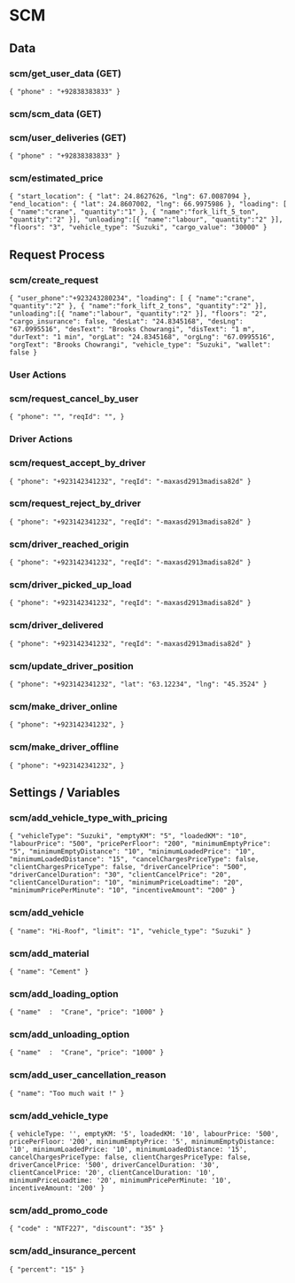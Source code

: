 # SCM

## Data

### scm/get_user_data  (GET)
`{
   "phone" : "+92838383833"
}`

### scm/scm_data (GET)

### scm/user_deliveries (GET)
`{
  "phone" : "+92838383833"
}`

### scm/estimated_price  
`{
  "start_location": { "lat": 24.8627626, "lng": 67.0087094 },
  "end_location": { "lat": 24.8607002, "lng": 66.9975986 },
   "loading": [ {
        "name":"crane",
         "quantity":"1"
    },
    {
         "name":"fork_lift_5_ton",
         "quantity":"2"
     }],
 "unloading":[{
         "name":"labour",
          "quantity":"2"
     }],
"floors": "3",
 "vehicle_type": "Suzuki",
 "cargo_value": "30000"
 }`

## Request Process

### scm/create_request 
`{
  "user_phone":"+923243280234",
  "loading": [ {
          "name":"crane",
           "quantity":"2"
      }, {
          "name":"fork_lift_2_tons",
          "quantity":"2"
      }],
  "unloading":[{
          "name":"labour",
           "quantity":"2"
     }],
  "floors": "2",
  "cargo_insurance": false,
  "desLat": "24.8345168",
  "desLng": "67.0995516",
  "desText": "Brooks Chowrangi",
  "disText": "1 m",
  "durText": "1 min",
  "orgLat": "24.8345168",
  "orgLng": "67.0995516",
  "orgText": "Brooks Chowrangi",
  "vehicle_type": "Suzuki",
  "wallet": false
}`

### User Actions

### scm/request_cancel_by_user
`{
  "phone": "",
   "reqId": "",
}`

### Driver Actions 

### scm/request_accept_by_driver
`{
 "phone": "+923142341232",
 "reqId": "-maxasd2913madisa82d"
}`

### scm/request_reject_by_driver
`{
 "phone": "+923142341232",
 "reqId": "-maxasd2913madisa82d"
}`

### scm/driver_reached_origin
`{
 "phone": "+923142341232",
 "reqId": "-maxasd2913madisa82d"
}`

### scm/driver_picked_up_load
`{
 "phone": "+923142341232",
 "reqId": "-maxasd2913madisa82d"
}`

### scm/driver_delivered
`{
 "phone": "+923142341232",
 "reqId": "-maxasd2913madisa82d"
}`

### scm/update_driver_position
`{
 "phone": "+923142341232",
 "lat": "63.12234",
 "lng": "45.3524"
}`

### scm/make_driver_online
`{
 "phone": "+923142341232",
}`

### scm/make_driver_offline
`{
 "phone": "+923142341232",
}`

## Settings / Variables

### scm/add_vehicle_type_with_pricing
`
{
    "vehicleType": "Suzuki",
     "emptyKM": "5",
     "loadedKM": "10",
     "labourPrice": "500",
    "pricePerFloor": "200",
    "minimumEmptyPrice": "5",
     "minimumEmptyDistance": "10",
    "minimumLoadedPrice": "10",
    "minimumLoadedDistance": "15",
    "cancelChargesPriceType": false,
     "clientChargesPriceType": false,
     "driverCancelPrice": "500",
    "driverCancelDuration": "30",
     "clientCancelPrice": "20",
     "clientCancelDuration": "10",
     "minimumPriceLoadtime": "20",
     "minimumPricePerMinute": "10",
    "incentiveAmount": "200"
}
`


### scm/add_vehicle
`
{
  "name": "Hi-Roof",
  "limit": "1",
  "vehicle_type": "Suzuki"
 }
`
### scm/add_material
`
{
  "name": "Cement"
}
`

### scm/add_loading_option
`
{
  "name"  :  "Crane",
   "price": "1000"
}
`

### scm/add_unloading_option
`
{
  "name"  :  "Crane",
   "price": "1000"
}
`

### scm/add_user_cancellation_reason
`{
  "name": "Too much wait !"
}`

### scm/add_vehicle_type
`
  {
  vehicleType: '',
 emptyKM: '5',
   loadedKM: '10',
   labourPrice: '500',
   pricePerFloor: '200',
  minimumEmptyPrice: '5',
   minimumEmptyDistance: '10',
  minimumLoadedPrice: '10',
  minimumLoadedDistance: '15',
  cancelChargesPriceType: false,
   clientChargesPriceType: false,
   driverCancelPrice: '500',
  driverCancelDuration: '30',
 clientCancelPrice: '20',
  clientCancelDuration: '10',
  minimumPriceLoadtime: '20',
  minimumPricePerMinute: '10',
   incentiveAmount: '200'
  }
`

### scm/add_promo_code
`
{
"code" : "NTF227",
 "discount": "35"
}
`

### scm/add_insurance_percent
`{
 "percent": "15"
}`
